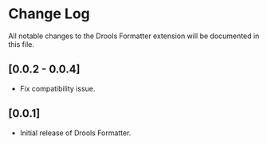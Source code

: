# Change Log

All notable changes to the Drools Formatter extension will be documented in this file.

## [0.0.2 - 0.0.4]

- Fix compatibility issue.

## [0.0.1]

- Initial release of Drools Formatter.